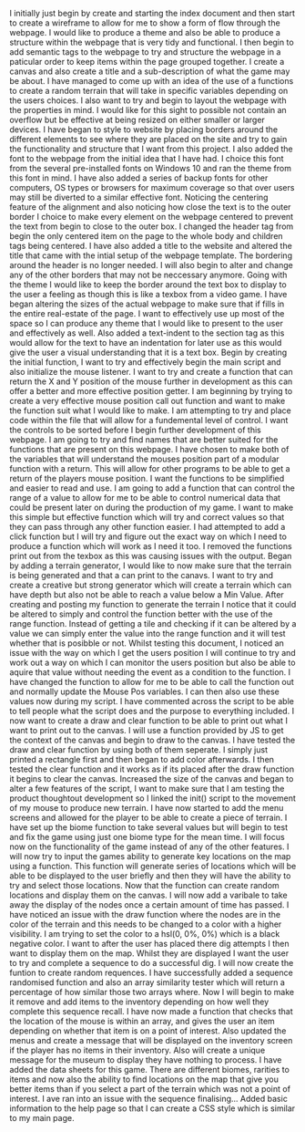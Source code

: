 I initially just begin by create and starting the index document and then start to create a wireframe to allow for me to show a form of flow through the webpage. I would like to produce a theme and also be able to produce a structure within the webpage that is very tidy and functional.
I then begin to add semantic tags to the webpage to try and structure the webpage in a paticular order to keep items within the page grouped together. I create a canvas and also create a title and a sub-description of what the game may be about. I have managed to come up with an idea of the use of a functions to create a random terrain that will take in specific variables depending on the users choices.
I also want to try and begin to layout the webpage with the properties in mind. I would like for this sight to possible not contain an overflow but be effective at being resized on either smaller or larger devices.
I have began to style to website by placing borders around the different elements to see where they are placed on the site and try to gain the functionality and structure that I want from this project. I also added the font to the webpage from the initial idea that I have had. I choice this font from the several pre-installed fonts on Windows 10 and ran the theme from this font in mind. I have also added a series of backup fonts for other computers, OS types or browsers for maximum coverage so that over users may still be diverted to a similar effective font.
Noticing the centering feature of the alignment and also noticing how close the text is to the outer border I choice to make every element on the webpage centered to prevent the text from begin to close to the outer box. I changed the header tag from begin the only centered item on the page to the whole body and children tags being centered.
I have also added a title to the website and altered the title that came with the intial setup of the webpage template.
The bordering around the header is no longer needed. I will also begin to alter and change any of the other borders that may not be neccessary anymore. Going with the theme I would like to keep the border around the text box to display to the user a feeling as though this is like a texbox from a video game.
I have began altering the sizes of the actual webpage to make sure that if fills in the entire real-estate of the page. I want to effectively use up most of the space so I can produce any theme that I would like to present to the user and effectively as well.
Also added a text-indent to the section tag as this would allow for the text to have an indentation for later use as this would give the user a visual understanding that it is a text box.
Begin by creating the initial function, I want to try and effectively begin the main script and also initialize the mouse listener. I want to try and create a function that can return the X and Y position of the mouse further in development as this can offer a better and more effective position getter.
I am beginning by trying to create a very effective mouse position call out function and want to make the function suit what I would like to make.
I am attempting to try and place code within the file that will allow for a fundemental level of control. I want the controls to be sorted before I begin further development of this webpage. I am going to try and find names that are better suited for the functions that are present on this webpage.
I have chosen to make both of the variables that will understand the mouses position part of a modular function with a return. This will allow for other programs to be able to get a return of the players mouse position. I want the functions to be simplified and easier to read and use.
I am going to add a function that can control the range of a value to allow for me to be able to control numerical data that could be present later on during the production of my game. I want to make this simple but effective function which will try and correct values so that they can pass through any other function easier.
I had attempted to add a click function but I will try and figure out the exact way on which I need to produce a function which will work as I need it too. I removed the functions print out from the texbox as this was causing issues with the output.
Began by adding a terrain generator, I would like to now make sure that the terrain is being generated and that a can print to the canavs. I want to try and create a creative but strong generator which will create a terrain which can have depth but also not be able to reach a value below a Min Value.
After creating and posting my function to generate the terrain I notice that it could be altered to simply and control the function better with the use of the range function. Instead of getting a tile and checking if it can be altered by a value we can simply enter the value into the range function and it will test whether that is posibble or not.
Whilst testing this document, I noticed an issue with the way on which I get the users position I will continue to try and work out a way on which I can monitor the users position but also be able to aquire that value without needing the event as a condition to the function.
I have changed the function to allow for me to be able to call the function out and normally update the Mouse Pos variables. I can then also use these values now during my script.
I have commented across the script to be able to tell people what the script does and the purpose to everything included.
I now want to create a draw and clear function to be able to print out what I want to print out to the canvas. I will use a function provided by JS to get the context of the canvas and begin to draw to the canvas.
I have tested the draw and clear function by using both of them seperate. I simply just printed a rectangle first and then began to add color afterwards. I then tested the clear function and it works as if its placed after the draw function it begins to clear the canvas.
Increased the size of the canvas and began to alter a few features of the script, I want to make sure that I am testing the product thoughtout development so I linked the init() script to the movement of my mouse to produce new terrain.
I have now started to add the menu screens and allowed for the player to be able to create a piece of terrain. I have set up the biome function to take several values but will begin to test and fix the game using just one biome type for the mean time. I will focus now on the functionality of the game instead of any of the other features. I will now try to input the games ability to generate key locations on the map using a function.
This function will generate series of locations which will be able to be displayed to the user briefly and then they will have the ability to try and select those locations.
Now that the function can create random locations and display them on the canvas. I will now add a varibale to take away the display of the nodes once a certain amount of time has passed.
I have noticed an issue with the draw function where the nodes are in the color of the terrain and this needs to be changed to a color with a higher visibility. I am trying to set the color to a hsl(0, 0%, 0%) which is a black negative color.
I want to after the user has placed there dig attempts I then want to display them on the map. Whilst they are displayed I want the user to try and complete a sequence to do a successful dig. I will now create the funtion to create random requences.
I have successfully added a sequence randomised function and also an array similarity tester which will return a percentage of how similar those two arrays where. Now I will begin to make it remove and add items to the inventory depending on how well they complete this sequence recall.
I have now made a function that checks that the location of the mouse is within an array, and gives the user an item depending on whether that item is on a point of interest.
Also updated the menus and create a message that will be displayed on the inventory screen if the player has no items in their inventory. Also will create a unique message for the museum to display they have nothing to process.
I have added the data sheets for this game. There are different biomes, rarities to items and now also the ability to find locations on the map that give you better items than if you select a part of the terrain which was not a point of interest.
I ave ran into an issue with the sequence finalising...
Added basic information to the help page so that I can create a CSS style which is similar to my main page.